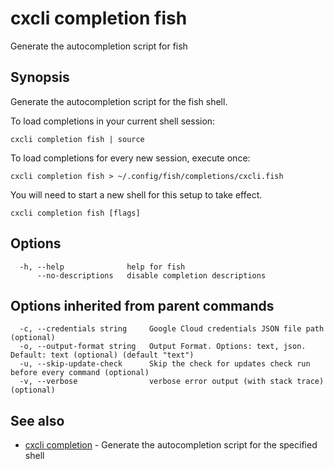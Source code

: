 # cxcli completion fish

Generate the autocompletion script for fish

## Synopsis

Generate the autocompletion script for the fish shell.

To load completions in your current shell session:

	cxcli completion fish | source

To load completions for every new session, execute once:

	cxcli completion fish > ~/.config/fish/completions/cxcli.fish

You will need to start a new shell for this setup to take effect.


```
cxcli completion fish [flags]
```

## Options

```
  -h, --help              help for fish
      --no-descriptions   disable completion descriptions
```

## Options inherited from parent commands

```
  -c, --credentials string     Google Cloud credentials JSON file path (optional)
  -o, --output-format string   Output Format. Options: text, json. Default: text (optional) (default "text")
  -u, --skip-update-check      Skip the check for updates check run before every command (optional)
  -v, --verbose                verbose error output (with stack trace) (optional)
```

## See also

* [cxcli completion](/cmd/cxcli_completion/)	 - Generate the autocompletion script for the specified shell

